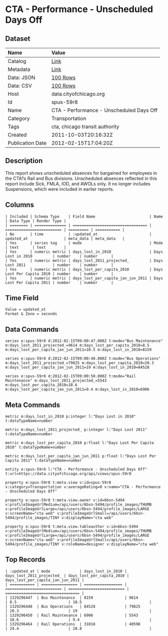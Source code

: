 # CTA - Performance - Unscheduled Days Off

## Dataset

| Name | Value |
| :--- | :---- |
| Catalog | [Link](https://catalog.data.gov/dataset/cta-performance-unscheduled-days-off-fb992) |
| Metadata | [Link](https://data.cityofchicago.org/api/views/spus-59r8) |
| Data: JSON | [100 Rows](https://data.cityofchicago.org/api/views/spus-59r8/rows.json?max_rows=100) |
| Data: CSV | [100 Rows](https://data.cityofchicago.org/api/views/spus-59r8/rows.csv?max_rows=100) |
| Host | data.cityofchicago.org |
| Id | spus-59r8 |
| Name | CTA - Performance - Unscheduled Days Off |
| Category | Transportation |
| Tags | cta, chicago transit authority |
| Created | 2011-10-03T20:16:32Z |
| Publication Date | 2012-02-15T17:04:20Z |

## Description

This report shows unscheduled absences for bargained for employees in the CTA?s Rail and Bus divisions.  Unscheduled absences reflected in this report include Sick, FMLA, IOD, and AWOLs only.  It no longer includes Suspensions, which were included in earlier reports.

## Columns

```ls
| Included | Schema Type    | Field Name                        | Name                      | Data Type | Render Type |
| ======== | ============== | ================================= | ========================= | ========= | =========== |
| No       | time           | :updated_at                       | updated_at                | meta_data | meta_data   |
| Yes      | series tag     | mode                              | Mode                      | text      | text        |
| Yes      | numeric metric | days_lost_in_2010                 | Days Lost in 2010         | number    | number      |
| Yes      | numeric metric | days_lost_2011_projected_         | Days Lost 2011            | number    | number      |
| Yes      | numeric metric | days_lost_per_capita_2010         | Days Lost Per Capita 2010 | number    | number      |
| Yes      | numeric metric | days_lost_per_capita_jan_jun_2011 | Days Lost Per Capita 2011 | number    | number      |
```

## Time Field

```ls
Value = updated_at
Format & Zone = seconds
```

## Data Commands

```ls
series e:spus-59r8 d:2012-02-15T09:00:47.000Z t:mode="Bus Maintenance" m:days_lost_2011_projected_=9614 m:days_lost_per_capita_2010=8.5 m:days_lost_per_capita_jan_jun_2011=10.5 m:days_lost_in_2010=8159

series e:spus-59r8 d:2012-02-15T09:00:48.000Z t:mode="Bus Operations" m:days_lost_2011_projected_=79825 m:days_lost_per_capita_2010=20.3 m:days_lost_per_capita_jan_jun_2011=19 m:days_lost_in_2010=84528

series e:spus-59r8 d:2012-02-15T09:00:50.000Z t:mode="Rail Maintenance" m:days_lost_2011_projected_=5543 m:days_lost_per_capita_2010=10.6 m:days_lost_per_capita_jan_jun_2011=9.4 m:days_lost_in_2010=6906
```

## Meta Commands

```ls
metric m:days_lost_in_2010 p:integer l:"Days Lost in 2010" t:dataTypeName=number

metric m:days_lost_2011_projected_ p:integer l:"Days Lost 2011" t:dataTypeName=number

metric m:days_lost_per_capita_2010 p:float l:"Days Lost Per Capita 2010" t:dataTypeName=number

metric m:days_lost_per_capita_jan_jun_2011 p:float l:"Days Lost Per Capita 2011" t:dataTypeName=number

entity e:spus-59r8 l:"CTA - Performance - Unscheduled Days Off" t:url=https://data.cityofchicago.org/api/views/spus-59r8

property e:spus-59r8 t:meta.view v:id=spus-59r8 v:category=Transportation v:averageRating=0 v:name="CTA - Performance - Unscheduled Days Off"

property e:spus-59r8 t:meta.view.owner v:id=6bsn-5494 v:profileImageUrlMedium=/api/users/6bsn-5494/profile_images/THUMB v:profileImageUrlLarge=/api/users/6bsn-5494/profile_images/LARGE v:screenName="cta web" v:profileImageUrlSmall=/api/users/6bsn-5494/profile_images/TINY v:displayName="cta web"

property e:spus-59r8 t:meta.view.tableauthor v:id=6bsn-5494 v:profileImageUrlMedium=/api/users/6bsn-5494/profile_images/THUMB v:profileImageUrlLarge=/api/users/6bsn-5494/profile_images/LARGE v:screenName="cta web" v:profileImageUrlSmall=/api/users/6bsn-5494/profile_images/TINY v:roleName=designer v:displayName="cta web"
```

## Top Records

```ls
| :updated_at | mode             | days_lost_in_2010 | days_lost_2011_projected_ | days_lost_per_capita_2010 | days_lost_per_capita_jan_jun_2011 | 
| =========== | ================ | ================= | ========================= | ========================= | ================================= | 
| 1329296447  | Bus Maintenance  | 8159              | 9614                      | 8.5                       | 10.5                              | 
| 1329296448  | Bus Operations   | 84528             | 79825                     | 20.3                      | 19                                | 
| 1329296450  | Rail Maintenance | 6906              | 5543                      | 10.6                      | 9.4                               | 
| 1329296464  | Rail Operations  | 31018             | 40598                     | 24.4                      | 28.8                              | 
```